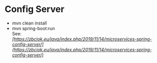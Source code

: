 # Config Server
* mvn clean install
* mvn spring-boot:run<br>
See:<br />
*[https://zbciok.eu/java/index.php/2019/11/14/microservices-spring-config-server/](https://zbciok.eu/java/index.php/2019/11/14/microservices-spring-config-server/)*

